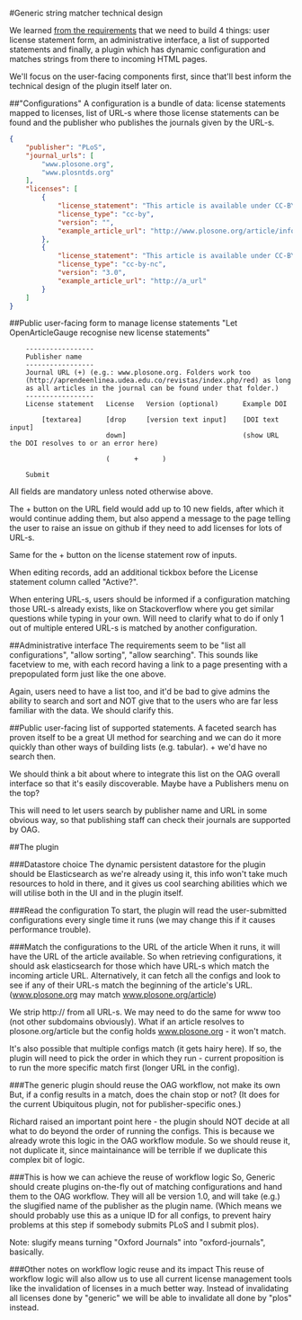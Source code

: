 #Generic string matcher technical design

We learned [from the requirements](generic_string_matcher_requirements.md)
that we need to build 4 things: user license statement form, an
administrative interface, a list of supported statements and finally, a
plugin which has dynamic configuration and matches strings from there to
incoming HTML pages.

We'll focus on the user-facing components first, since that'll best
inform the technical design of the plugin itself later on.

##"Configurations"
A configuration is a bundle of data: license statements mapped to
licenses, list of URL-s where those license statements can be found and
the publisher who publishes the journals given by the URL-s.

```json
{
    "publisher": "PLoS",
    "journal_urls": [
        "www.plosone.org",
        "www.plosntds.org"
    ],
    "licenses": [
        {
            "license_statement": "This article is available under CC-BY.",
            "license_type": "cc-by",
            "version": "",
            "example_article_url": "http://www.plosone.org/article/info%3Adoi%2F10.1371%2Fjournal.pone.0031314"
        },
        {
            "license_statement": "This article is available under CC-BY-NC v.3.0.",
            "license_type": "cc-by-nc",
            "version": "3.0",
            "example_article_url": "http://a_url"
        }
    ]
}
```

##Public user-facing form to manage license statements
"Let OpenArticleGauge recognise new license statements"

```
    -----------------
    Publisher name
    -----------------
    Journal URL (+) (e.g.: www.plosone.org. Folders work too
    (http://aprendeenlinea.udea.edu.co/revistas/index.php/red) as long
    as all articles in the journal can be found under that folder.)
    -----------------
    License statement   License   Version (optional)      Example DOI
     
        [textarea]      [drop     [version text input]    [DOI text input]
                        down]                             (show URL the DOI resolves to or an error here)

                        (      +      )

    Submit
```

All fields are mandatory unless noted otherwise above.

The + button on the URL field would add up to 10 new fields, after which
it would continue adding them, but also append a message to the page
telling the user to raise an issue on github if they need to add
licenses for lots of URL-s.

Same for the + button on the license statement row of inputs.

When editing records, add an additional tickbox before the License
statement column called "Active?".

When entering URL-s, users should be informed if a configuration
matching those URL-s already exists, like on Stackoverflow where you get
similar questions while typing in your own. Will need to clarify what to
do if only 1 out of multiple entered URL-s is matched by another
configuration.

##Administrative interface
The requirements seem to be "list all configurations", "allow sorting",
"allow searching". This sounds like facetview to me, with each record
having a link to a page presenting with a prepopulated form just like
the one above.

Again, users need to have a list too, and it'd be bad to give admins the
ability to search and sort and NOT give that to the users who are far
less familiar with the data. We should clarify this.

##Public user-facing list of supported statements.
A faceted search has proven itself to be a great UI method for searching
and we can do it more quickly than other ways of building lists (e.g.
tabular). + we'd have no search then.

We should think a bit about where to integrate this list on the OAG
overall interface so that it's easily discoverable. Maybe have a
Publishers menu on the top?

This will need to let users search by publisher name and URL in some
obvious way, so that publishing staff can check their journals are
supported by OAG.

##The plugin

###Datastore choice
The dynamic persistent datastore for the plugin should be Elasticsearch
as we're already using it, this info won't take much resources to hold
in there, and it gives us cool searching abilities which we will utilise
both in the UI and in the plugin itself.

###Read the configuration
To start, the plugin will read the user-submitted configurations every
single time it runs (we may change this if it causes performance
trouble).

###Match the configurations to the URL of the article
When it runs, it will have the URL of the article available. So
when retrieving configurations, it should ask  elasticsearch for those
which have URL-s which match the incoming article URL. Alternatively, it
can fetch all the configs and look to see if any of their URL-s match
the beginning of the article's URL. (www.plosone.org may match
www.plosone.org/article)

We strip http:// from all URL-s. We may need to do the same for www too
(not other subdomains obviously). What if an article resolves to
plosone.org/article but the config holds www.plosone.org - it won't
match.

It's also possible that multiple configs match (it gets hairy here). If
so, the plugin will need to pick the order in which they run - current
proposition is to run the more specific match first (longer URL in the
config).

###The generic plugin should reuse the OAG workflow, not make its own
But, if a config results in a match, does the chain stop or not? (It
does for the current Ubiquitous plugin, not for publisher-specific
ones.)

Richard raised an important point here - the plugin should NOT decide at
all what to do beyond the order of running the configs. This is because
we already wrote this logic in the OAG workflow module. So we should
reuse it, not duplicate it, since maintainance will be terrible if we
duplicate this complex bit of logic.

###This is how we can achieve the reuse of workflow logic
So, Generic should create plugins on-the-fly out of matching
configurations and hand them to the OAG workflow. They will all be
version 1.0, and will take (e.g.) the slugified name of the publisher as
the plugin name. (Which means we should probably use this as a unique ID
for all configs, to prevent hairy problems at this step if somebody
    submits PLoS and I submit plos).

Note: slugify means turning "Oxford Journals" into "oxford-journals",
basically.

###Other notes on workflow logic reuse and its impact
This reuse of workflow logic will also allow us to use all current
license management tools like the invalidation of licenses in a much
better way. Instead of invalidating all licenses done by "generic" we
will be able to invalidate all done by "plos" instead.
